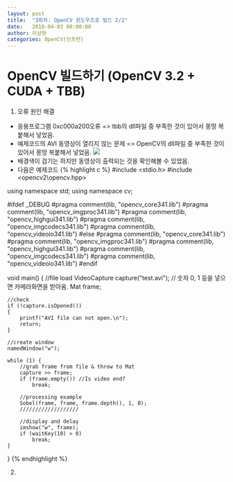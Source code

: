 ```yaml
---
layout: post
title:  "3회차. OpenCV 윈도우즈로 빌드 2/2"
date:   2018-04-03 00:00:00
author: 이상현
categories: OpenCV(인프런)
---
```


# OpenCV 빌드하기 (OpenCV 3.2 + CUDA + TBB)
1. 오류 원인 해결
- 응용프로그램 0xc000a200오류 => tbb의 dll파일 중 부족한 것이 있어서 몽땅 복붙해서 넣었음.
- 예제코드의 AVI 동영상이 열리지 않는 문제 => OpenCV의 dll파일 중 부족한 것이 있어서 몽땅 복붙해서 넣었음.
<img src="{{ site.baseurl }}/assets/postImages/20180403/avi.jpg"> <br>
- 배경색이 검기는 하지만 동영상이 출력되는 것을 확인해볼 수 있었음.
- 다음은 예제코드
{% highlight c %}
#include <stdio.h>
#include <opencv2\opencv.hpp>

using namespace std;
using namespace cv;

#ifdef _DEBUG
#pragma comment(lib, "opencv_core341.lib")
#pragma comment(lib, "opencv_imgproc341.lib")
#pragma comment(lib, "opencv_highgui341.lib")
#pragma comment(lib, "opencv_imgcodecs341.lib")
#pragma comment(lib, "opencv_videoio341.lib")
#else
#pragma comment(lib, "opencv_core341.lib")
#pragma comment(lib, "opencv_imgproc341.lib")
#pragma comment(lib, "opencv_highgui341.lib")
#pragma comment(lib, "opencv_imgcodecs341.lib")
#pragma comment(lib, "opencv_videoio341.lib")
#endif

void main()
{
	//file load
	VideoCapture capture("test.avi"); // 숫자 0, 1 등을 넣으면 카메라화면을 받아옴.
	Mat frame;

	//check
	if (!capture.isOpened())
	{
		printf("AVI file can not open.\n");
		return;
	}

	//create window
	namedWindow("w");

	while (1) {
		//grab frame from file & throw to Mat
		capture >> frame;
		if (frame.empty()) //Is video end?
			break;

		//processing example
		Sobel(frame, frame, frame.depth(), 1, 0);
		///////////////////

		//display and delay
		imshow("w", frame);
		if (waitKey(10) > 0)
			break;
	}
}
{% endhighlight %}

2. 
